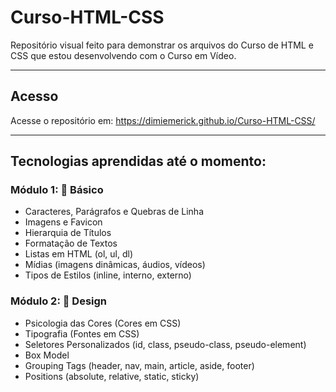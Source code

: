 # Curso-HTML-CSS
 Repositório visual feito para demonstrar os arquivos do Curso de HTML e CSS que estou desenvolvendo com o Curso em Vídeo.
___
## Acesso
Acesse o repositório em: https://dimiemerick.github.io/Curso-HTML-CSS/
___
## Tecnologias aprendidas até o momento:
### Módulo 1: 📝 Básico
* Caracteres, Parágrafos e Quebras de Linha
* Imagens e Favicon
* Hierarquia de Títulos
* Formatação de Textos
* Listas em HTML (ol, ul, dl)
* Mídias (imagens dinâmicas, áudios, vídeos)
* Tipos de Estilos (inline, interno, externo)
### Módulo 2: 🎨 Design
* Psicologia das Cores (Cores em CSS)
* Tipografia (Fontes em CSS)
* Seletores Personalizados (id, class, pseudo-class, pseudo-element)
* Box Model
* Grouping Tags (header, nav, main, article, aside, footer)
* Positions (absolute, relative, static, sticky)
